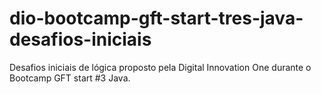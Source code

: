 # dio-bootcamp-gft-start-tres-java-desafios-iniciais
Desafios iniciais de lógica proposto pela Digital Innovation One durante o Bootcamp GFT start #3 Java.

